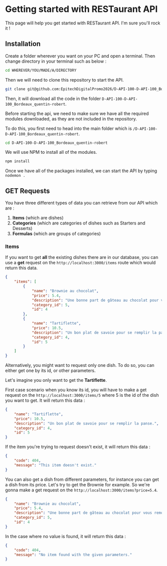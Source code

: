 # Getting started with RESTaurant API

This page will help you get started with RESTaurant API. I'm sure you'll rock it !

## Installation

Create a folder wherever you want on your PC and open a terminal.
Then change directory in your terminal such as below :

```bash
cd WHEREVER/YOU/MADE/A/DIRECTORY
```

Then we will need to clone this repository to start the API.

```bash
git clone git@github.com:EpitechDigitalPromo2026/D-API-100-D-API-100_Bordeaux_quentin-robert.git
```

Then, it will download all the code in the folder `D-API-100-D-API-100_Bordeaux_quentin-robert`.

Before starting the api, we need to make sure we have all the required modules downloaded, as they are not included in the repository.

To do this, you first need to head into the main folder which is `/D-API-100-D-API-100_Bordeaux_quentin-robert`.

```bash
cd D-API-100-D-API-100_Bordeaux_quentin-robert
```

We will use NPM to install all of the modules.

```bash
npm install
```

Once we have all of the packages installed, we can start the API by typing ```nodemon .```

## GET Requests

You have three different types of data you can retrieve from our API which are :

1. **Items** (which are dishes)
2. **Categories** (which are categories of dishes such as Starters and Desserts)
3. **Formulas** (which are groups of categories)

### Items
If you want to get **all** the existing dishes there are in our database, you can use a **get** request on the `http://localhost:3000/items` route which would return this data.

```json
{
    "items": [
        {
            "name": "Brownie au chocolat",
            "price": 5.4,
            "description": "Une bonne part de gâteau au chocolat pour vous remonter le moral.",
            "category_id": 5,
            "id": 4
        },
        {
            "name": "Tartiflette",
            "price": 10.5,
            "description": "Un bon plat de savoie pour se remplir la panse.",
            "category_id": 4,
            "id": 5
        }
    ]
}
```

Alternatively, you might want to request only one dish. To do so, you can either get one by its id, or other parameters.

Let's imagine you only want to get the **Tartiflette**. 

First case scenario when you know its id, you will have to make a get request on the `http://localhost:3000/items/5` where 5 is the id of the dish you want to get. It will return this data :

```json
{
    "name": "Tartiflette",
    "price": 10.5,
    "description": "Un bon plat de savoie pour se remplir la panse.",
    "category_id": 4,
    "id": 5
}
```

If the item you're trying to request doesn't exist, it will return this data :

```json
{
    "code": 404,
    "message": "This item doesn't exist."
}
```

You can also get a dish from different parameters, for instance you can get a dish from its price. Let's try to get the Brownie for example. So we're gonna make a get request on the `http://localhost:3000/items?price=5.4`.

```json
{
    "name": "Brownie au chocolat",
    "price": 5.4,
    "description": "Une bonne part de gâteau au chocolat pour vous remonter le moral.",
    "category_id": 5,
    "id": 4
}
```

In the case where no value is found, it will return this data :

```json
{
    "code": 404,
    "message": "No item found with the given parameters."
}
```